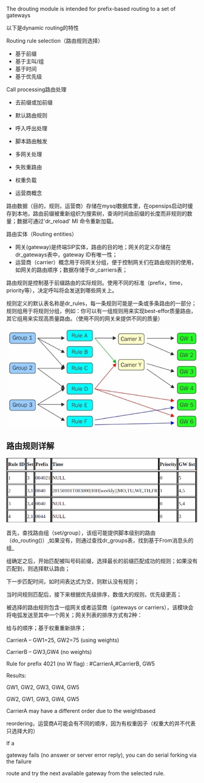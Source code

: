 The drouting module is intended for prefix-based routing to a set of gateways

以下是dynamic routing的特性

Routing rule selection（路由规则选择）

* 基于前缀
* 基于主叫/组
* 基于时间
* 基于优先级

Call processing路由处理

* 去前缀或加前缀
* 默认路由规则
* 呼入呼出处理
* 脚本路由触发
* 多网关处理

* 失败重路由

* 权重负载

* 运营商概念

路由数据（目的，规则，运营商）存储在mysql数据库里，在opensips启动时缓存到本地，路由前缀被重新组织为搜索树，查询时间由前缀的长度而非规则的数量；数据可通过'dr\_reload' MI 命令重新加载。

路由实体（Routing entities）

* 网关\(gateway\)是终端SIP实体，路由的目的地；网关的定义存储在dr\_gateways表中，gateway ID有唯一性；
* 运营商（carrier）概念用于将网关分组，便于控制网关们在路由规则的使用，如网关的路由顺序；数据存储于dr\_carriers表；

路由规则是控制基于前缀路由的实际规则。使用不同的标准（prefix，time，priority等），决定呼叫将会发送到哪些网关上。

规则定义的默认表名称是dr\_rules，每一条规则可能是一条或多条路由的一部分；规则组用于将规则分组，例如：你可以有一组规则用来实现best-effor质量路由，其它组用来实现高质量路由。（使用不同的网关来提供不同的质量）

![](/assets/import2.png)

## 路由规则详解

![](/assets/import3.png)

首先，查找路由组（set/group），该组可能提供脚本级别的路由（do_routing\(\)）,如果没有，则通过查找dr\_groups表，找到基于From消息头的组_

组确定之后，开始匹配被叫号码前缀，选择最长的前缀匹配成功的规则；如果没有匹配到，则选择默认路由；

下一步匹配时间，如时间表达式为空，则默认没有规则；

当时间规则匹配后，接下来根据优先级排序，数值大的规则，优先级更高；

被选择的路由规则包含一组网关或者运营商（gateways or carriers），该模块会将电弧发送至其中一个网关；网关列表的排序方式有2种：

给与的顺序；基于权重重新排序；

CarrierA – GW1=25, GW2=75 \(using weights\)

CarrierB – GW3,GW4 \(no weights\)

Rule for prefix 4021 \(no W flag\) : \#CarrierA,\#CarrierB, GW5

Results:

GW1, GW2, GW3, GW4, GW5

GW2, GW1, GW3, GW4, GW5

CarrierA may have a different order due to the weightbased

reordering，运营商A可能会有不同的顺序，因为有权重因子（权重大的并不代表只选择大的）

If a

gateway fails \(no answer or server error reply\), you can do serial forking via the failure

route and try the next available gateway from the selected rule.

